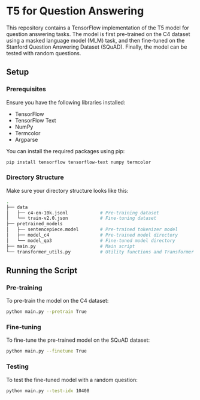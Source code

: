 # T5 for Question Answering

This repository contains a TensorFlow implementation of the T5 model for question answering tasks. The model is first pre-trained on the C4 dataset using a masked language model (MLM) task, and then fine-tuned on the Stanford Question Answering Dataset (SQuAD). Finally, the model can be tested with random questions.

## Setup

### Prerequisites

Ensure you have the following libraries installed:

- TensorFlow
- TensorFlow Text
- NumPy
- Termcolor
- Argparse

You can install the required packages using pip:

```bash
pip install tensorflow tensorflow-text numpy termcolor
```

### Directory Structure
Make sure your directory structure looks like this:
```bash
.
├── data
│   ├── c4-en-10k.jsonl            # Pre-training dataset
│   └── train-v2.0.json            # Fine-tuning dataset
├── pretrained_models
│   ├── sentencepiece.model        # Pre-trained tokenizer model
│   ├── model_c4                   # Pre-trained model directory
│   └── model_qa3                  # Fine-tuned model directory
├── main.py                        # Main script
└── transformer_utils.py           # Utility functions and Transformer model implementation
```


## Running the Script
### Pre-training
To pre-train the model on the C4 dataset:
```bash
python main.py --pretrain True
```

### Fine-tuning
To fine-tune the pre-trained model on the SQuAD dataset:
```bash
python main.py --finetune True
```

### Testing
To test the fine-tuned model with a random question:
```bash
python main.py --test-idx 10408
```